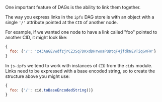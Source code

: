 One important feature of DAGs is the ability to link them together.

The way you express links in the `ipfs` DAG store is with an object with a
single `'/'` attribute pointed at the `CID` of another node.

For example, if we wanted one node to have a link called "foo" pointed
to another CID, it might look like:

```javascript
{
  foo: {'/': 'z43AaGEvwdfzjrCZ3Sq7DKxdDHrwoaPQDtqF4jfdkNEVTiqGVFW'}
}
```

In `js-ipfs` we tend to work with instances of `CID` from the `cids` module.
Links need to be expressed with a base encoded string, so to create the
structure above you might use:

```javascript
{
  foo: {'/': cid.toBaseEncodedString()}
}
```
